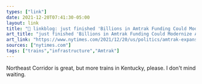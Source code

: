 ```yaml
---
types: ["link"]
date: 2021-12-20T07:41:30-05:00
layout: link
title: "🔗 linkblog: just finished 'Billions in Amtrak Funding Could Modernize Aging Rail System - The New York Times'"
art_title: "just finished 'Billions in Amtrak Funding Could Modernize Aging Rail System - The New York Times"
art_link: "https://www.nytimes.com/2021/12/20/us/politics/amtrak-expansion-funding-infrastructure-bill.html"
sources: ["nytimes.com"]
tags: ["trains","infrastructure","Amtrak"]
---
```

Northeast Corridor is great, but more trains in Kentucky, please. I don't mind waiting.
